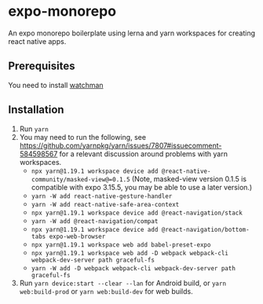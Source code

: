 # expo-monorepo

An expo monorepo boilerplate using lerna and yarn workspaces for creating react native apps.

## Prerequisites

You need to install [watchman](https://facebook.github.io/watchman/)

## Installation

1. Run `yarn`
1. You may need to run the following, see <https://github.com/yarnpkg/yarn/issues/7807#issuecomment-584598567> for a relevant discussion around problems with yarn workspaces.
    - `npx yarn@1.19.1 workspace device add @react-native-community/masked-view@=0.1.5` (Note, masked-view version 0.1.5 is compatible with expo 3.15.5, you may be able to use a later version.)
    - `yarn -W add react-native-gesture-handler`
    - `yarn -W add react-native-safe-area-context`
    - `npx yarn@1.19.1 workspace device add @react-navigation/stack`
    - `yarn -W add @react-navigation/compat`
    - `npx yarn@1.19.1 workspace device add @react-navigation/bottom-tabs expo-web-browser`
    - `npx yarn@1.19.1 workspace web add babel-preset-expo`
    - `npx yarn@1.19.1 workspace web add -D webpack webpack-cli webpack-dev-server path graceful-fs`
    - `yarn -W add -D webpack webpack-cli webpack-dev-server path graceful-fs`
1. Run `yarn device:start --clear --lan` for Android build, or `yarn web:build-prod` or `yarn web:build-dev` for web builds.
